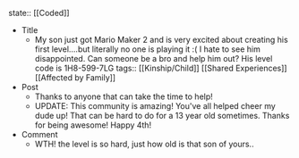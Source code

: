 state:: [[Coded]]

- Title
	- My son just got Mario Maker 2 and is very excited about creating his first level....but literally no one is playing it :( I hate to see him disappointed. Can someone be a bro and help him out? His level code is 1H8-599-7LG
	  tags:: [[Kinship/Child]] [[Shared Experiences]] [[Affected by Family]]
- Post
	- Thanks to anyone that can take the time to help!
	- UPDATE: This community is amazing! You've all helped cheer my dude up! That can be hard to do for a 13 year old sometimes.  Thanks for being awesome! Happy 4th!
- Comment
	- WTH! the level is so hard, just how old is that son of yours..